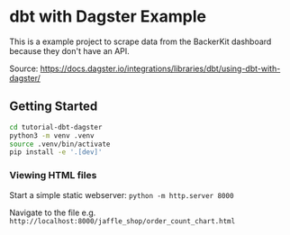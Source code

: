 # dbt with Dagster Example

This is a example project to scrape data from the BackerKit dashboard because they don't have an API.

Source: https://docs.dagster.io/integrations/libraries/dbt/using-dbt-with-dagster/

## Getting Started

```bash
cd tutorial-dbt-dagster
python3 -m venv .venv
source .venv/bin/activate
pip install -e '.[dev]'
```

### Viewing HTML files

Start a simple static webserver: `python -m http.server 8000`

Navigate to the file e.g. `http://localhost:8000/jaffle_shop/order_count_chart.html`
